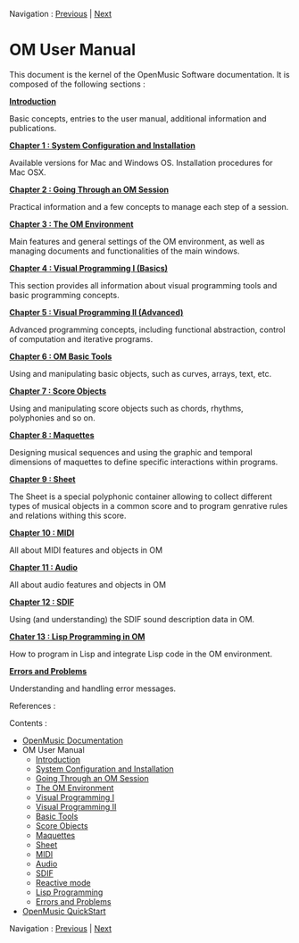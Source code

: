 Navigation : [Previous](OM-Documentation "page
précédente\(OpenMusic Documentation\)") | [Next](00-Contents
"Next\(Introduction\)")

[ ](00-Contents) [](00-Contents) 

# OM User Manual

This document is the kernel of the OpenMusic Software documentation. It is composed of the
following sections :

[**Introduction** ](00-Contents)

Basic concepts, entries to the user manual, additional information and
publications.

 [ **Chapter 1 : System Configuration and Installation**
](Installation)

Available versions for Mac and Windows OS. Installation procedures for Mac
OSX.

 [ **Chapter 2 : Going Through an OM Session** ](Goingthrough)

Practical information and a few concepts to manage each step of a session.

 [ **Chapter 3 : The OM Environment** ](Environment)

Main features and general settings of the OM environment, as well as managing
documents and functionalities of the main windows.

 [ **Chapter 4 : Visual Programming I (Basics)**
](BasicVisualProgramming)

This section provides all information about visual programming tools and basic
programming concepts.

[ **Chapter 5 : Visual Programming II
(Advanced)**](AdvancedVisualProgramming)

Advanced programming concepts, including functional abstraction, control of
computation and iterative programs.

 [ **Chapter 6 : OM Basic Tools**](BasicObjects)

Using and manipulating basic objects, such as curves, arrays, text, etc.

 [ **Chapter 7 : Score Objects**](BasicObjects)

Using and manipulating score objects such as chords, rhythms, polyphonies and
so on.

 [ **Chapter 8 : Maquettes**](Maquettes)

Designing musical sequences and using the graphic and temporal dimensions of
maquettes to define specific interactions within programs.

 [ **Chapter 9 : Sheet**](Sheet)

The Sheet is a special polyphonic container allowing to collect different
types of musical objects in a common score and to program genrative rules and
relations withing this score.

 [ **Chapter 10 : MIDI** ](MIDI)

All about MIDI features and objects in OM

 [ **Chapter 11 : Audio** ](Audio)

All about audio features and objects in OM

 [ **Chapter 12 : SDIF** ](SDIF)

Using (and understanding) the SDIF sound description data in OM.

 [ **Chater 13 : Lisp Programming in OM**](Lisp)

How to program in Lisp and integrate Lisp code in the OM environment.

 [ **Errors and Problems** ](errors)

Understanding and handling error messages.

References :

Contents :

  * [OpenMusic Documentation](OM-Documentation)
  * OM User Manual
    * [Introduction](00-Contents)
    * [System Configuration and Installation](Installation)
    * [Going Through an OM Session](Goingthrough)
    * [The OM Environment](Environment)
    * [Visual Programming I](BasicVisualProgramming)
    * [Visual Programming II](AdvancedVisualProgramming)
    * [Basic Tools](BasicObjects)
    * [Score Objects](ScoreObjects)
    * [Maquettes](Maquettes)
    * [Sheet](Sheet)
    * [MIDI](MIDI)
    * [Audio](Audio)
    * [SDIF](SDIF)
    * [Reactive mode](Reactive)
    * [Lisp Programming](Lisp)
    * [Errors and Problems](errors)
  * [OpenMusic QuickStart](QuickStart-Chapters)

Navigation : [Previous](OM-Documentation "page
précédente\(OpenMusic Documentation\)") | [Next](00-Contents
"Next\(Introduction\)")

